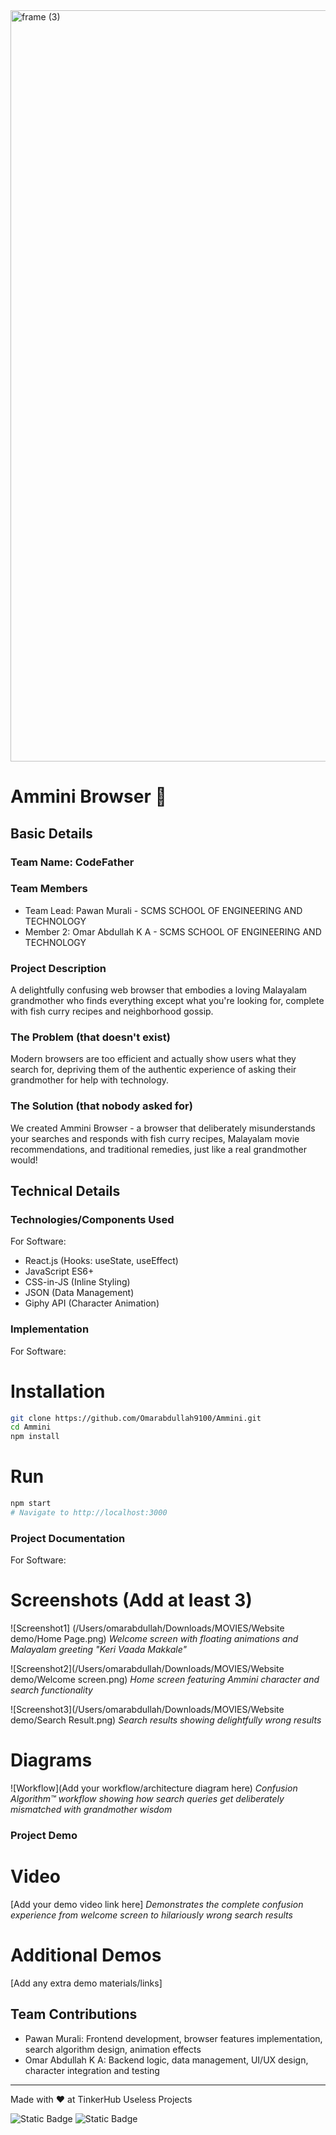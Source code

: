 <img width="3188" height="1202" alt="frame (3)" src="https://github.com/user-attachments/assets/517ad8e9-ad22-457d-9538-a9e62d137cd7" />


# Ammini Browser 🎯

## Basic Details
### Team Name: CodeFather

### Team Members
- Team Lead: Pawan Murali - SCMS SCHOOL OF ENGINEERING AND TECHNOLOGY
- Member 2: Omar Abdullah K A - SCMS SCHOOL OF ENGINEERING AND TECHNOLOGY  

### Project Description
A delightfully confusing web browser that embodies a loving Malayalam grandmother who finds everything except what you're looking for, complete with fish curry recipes and neighborhood gossip.

### The Problem (that doesn't exist)
Modern browsers are too efficient and actually show users what they search for, depriving them of the authentic experience of asking their grandmother for help with technology.

### The Solution (that nobody asked for)
We created Ammini Browser - a browser that deliberately misunderstands your searches and responds with fish curry recipes, Malayalam movie recommendations, and traditional remedies, just like a real grandmother would!

## Technical Details
### Technologies/Components Used
For Software:
- React.js (Hooks: useState, useEffect)
- JavaScript ES6+
- CSS-in-JS (Inline Styling)
- JSON (Data Management)
- Giphy API (Character Animation)

### Implementation
For Software:
# Installation
```bash
git clone https://github.com/Omarabdullah9100/Ammini.git
cd Ammini
npm install
```

# Run
```bash
npm start
# Navigate to http://localhost:3000
```

### Project Documentation
For Software:

# Screenshots (Add at least 3)
![Screenshot1] (/Users/omarabdullah/Downloads/MOVIES/Website demo/Home Page.png)
*Welcome screen with floating animations and Malayalam greeting "Keri Vaada Makkale"*

![Screenshot2](/Users/omarabdullah/Downloads/MOVIES/Website demo/Welcome screen.png)
*Home screen featuring Ammini character and search functionality*

![Screenshot3](/Users/omarabdullah/Downloads/MOVIES/Website demo/Search Result.png)
*Search results showing delightfully wrong results*

# Diagrams
![Workflow](Add your workflow/architecture diagram here)
*Confusion Algorithm™ workflow showing how search queries get deliberately mismatched with grandmother wisdom*

### Project Demo
# Video
[Add your demo video link here]
*Demonstrates the complete confusion experience from welcome screen to hilariously wrong search results*

# Additional Demos
[Add any extra demo materials/links]

## Team Contributions
- Pawan Murali: Frontend development, browser features implementation, search algorithm design, animation effects
- Omar Abdullah K A: Backend logic, data management, UI/UX design, character integration and testing

---
Made with ❤️ at TinkerHub Useless Projects 

![Static Badge](https://img.shields.io/badge/TinkerHub-24?color=%23000000&link=https%3A%2F%2Fwww.tinkerhub.org%2F)
![Static Badge](https://img.shields.io/badge/UselessProjects--25-25?link=https%3A%2F%2Fwww.tinkerhub.org%2Fevents%2FQ2Q1TQKX6Q%2FUseless%2520Projects)
